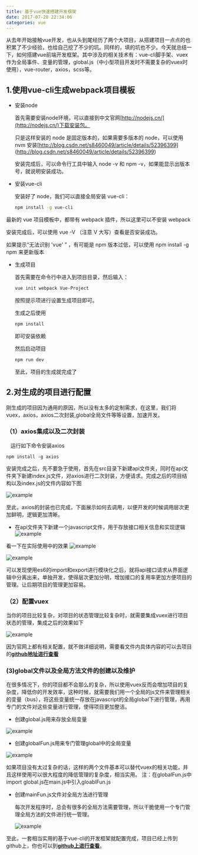 ```yaml
---
title: 基于vue快速搭建开发框架
date: 2017-07-28 22:34:06
categories: vue
---
```

从去年开始接触vue开发，也从头到尾经历了两个大项目，从搭建项目一点点的也积累了不少经验，也给自己挖了不少的坑。同样的，填的坑也不少。今天就总结一下，如何搭建vue前端开发框架。其中涉及的相关技术有：vue-cli脚手架、vuex作为全局事件、变量的管理，global.js（中小型项目开发时不需要复杂的vuex时使用），vue-router，axios，scss等。

## 1.使用vue-cli生成webpack项目模板
 * 安装node
   
   首先需要安装node环境，可以直接到中文官网[http://nodejs.cn/](http://nodejs.cn/)下载安装包。
   
   只是这样安装的 node 是固定版本的，如果需要多版本的 node，可以使用 nvm 安装[http://blog.csdn.net/s8460049/article/details/52396399] (http://blog.csdn.net/s8460049/article/details/52396399)

   安装完成后，可以命令行工具中输入 node -v 和 npm -v，如果能显示出版本号，就说明安装成功。
   
 * 安装vue-cli
   
	安装好了 node，我们可以直接全局安装 vue-cli：
	
	``` bash
	npm install -g vue-cli
	```
<!--more-->
最新的 vue 项目模板中，都带有 webpack 插件，所以这里可以不安装 webpack

安装完成后，可以使用 vue -V （注意 V 大写）查看是否安装成功。

如果提示“无法识别 'vue' ” ，有可能是 npm 版本过低，可以使用 npm install -g npm 来更新版本
	
* 生成项目
   
  首先需要在命令行中进入到项目目录，然后输入：
  
	``` bash
	vue init webpack Vue-Project
	```
		
  按照提示项进行设置生成项目即可。
  
  生成之后使用
  
   ``` bash
   npm install
  	``` 
  		
  即可安装依赖
  
  然后启动项目
  
  ``` bash
  npm run dev
  ``` 
  
  至此，项目的生成就完成了
  
## 2.对生成的项目进行配置

刚生成的项目因为通用的原因，所以没有太多的定制需求，在这里，我们将vuex，axios，axios二次封装,global全局文件等等设置，加速开发。

### （1）axios集成以及二次封装
  
  &nbsp;&nbsp;&nbsp;运行如下命令安装axios 
   
   	npm install -g axios
   	
  安装完成之后，先不要急于使用，首先在src目录下新建api文件夹，同时在api文件夹下新建index.js文件，对axios进行二次封装，方便请求。完成之后的项目结构以及index.js的文件内容如下图
  
  ![example](http://otdc3q7z7.bkt.clouddn.com/jg.png)
  
  至此，axios的封装也已完成，下面展示如何去调用，以便开发的时候调用层次更加鲜明，逻辑更加清晰。
  
* 在api文件夹下新建一个javascript文件，用于存放接口相关信息和实现逻辑   
  ![example](http://otdc3q7z7.bkt.clouddn.com/apidemo.png)

看一下在实际使用中的效果
  ![example](http://otdc3q7z7.bkt.clouddn.com/27544414-054C-41E6-85F5-79B36E5CCEEA.png)
  
  ![example](http://otdc3q7z7.bkt.clouddn.com/853E24F3-D63C-43B5-947B-D149C0654E79.png)

 可以发现使用es6的import和export进行模块化之后，就将api接口请求从界面逻辑中分离出来，单独开发，使得层次更加分明，增加接口的复用率更加方便项目的管理。让后期项目的管理更加容易。
 
### （2）配置vuex

当你的项目比较复杂，对项目的状态管理比较复杂时，就需要集成vuex进行项目状态的管理，集成之后的效果如下

![example](http://otdc3q7z7.bkt.clouddn.com/5D58CA9C-1888-440A-A2BE-3A6D922B2476.png)

因为官网上都有相关配置，就不做详细说明，需要看文件内具体内容的可以去项目的[**github地址进行查看**](https://github.com/ZhuLiangT/vue-template)

### (3)global文件以及全局方法文件的创建以及维护

在很多情况下，你的项目都不会那么的复杂，所以使用vuex反而会增加项目的复杂度，降低你的开发效率，这种时候，就需要我们用一个全局的js文件来管理相关的变量（bus），将这些变量统一存放在javascript的全局global下进行管理，再用专门的文件对这些变量进行管理，使得项目更加整洁。

* 创建global.js用来存放全局变量
 
 ![example](http://otdc3q7z7.bkt.clouddn.com/02039E49-6D47-40B2-8E22-1063D3F7523A.png)

* 创建globalFun.js用来专门管理global中的全局变量

![example](http://otdc3q7z7.bkt.clouddn.com/2D881D6C-BBC0-4BF8-AF22-0F519A1D523E.png)

如果项目没有太过复杂的话，这样的两个文件基本可以替代vuex的相关功能，并且这样使用可以很大程度的降低管理的复杂度，相当实用。
注：在globalFun.js中import global.js在main.js中引入gloablFun.js

* 创建mainFun.js文件对全局方法进行管理
  
  每次开发程序时，总会有很多的全局方法需要管理，所以干脆使用一个专门管理全局方法的文件进行统一管理。
  
  ![example](http://otdc3q7z7.bkt.clouddn.com/96EBB9DB-3AD0-479D-AC49-99A43FE7BA95.png)
  
至此，一套相当实用的基于vue-cli的开发框架就配置完成，项目已经上传到github上，你也可以到[**github上进行查看**](https://github.com/ZhuLiangT/vue-template)。
 

  
 